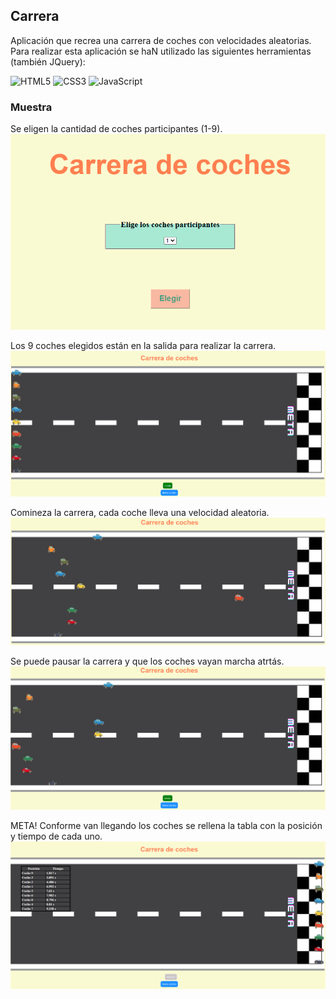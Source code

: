 ## Carrera ##

Aplicación que recrea una carrera de coches con velocidades aleatorias.  
Para realizar esta aplicación se haN utilizado las siguientes herramientas (también JQuery):

 ![HTML5](https://img.shields.io/badge/html5-%23E34F26.svg?style=for-the-badge&logo=html5&logoColor=white)  ![CSS3](https://img.shields.io/badge/css3-%231572B6.svg?style=for-the-badge&logo=css3&logoColor=white)  ![JavaScript](https://img.shields.io/badge/javascript-%23323330.svg?style=for-the-badge&logo=javascript&logoColor=%23F7DF1E)

### Muestra ###

Se eligen la cantidad de coches participantes (1-9).    
![Inicio de la carrera](/imagesReadme/inicioCarrera.png)   

Los 9 coches elegidos están en la salida para realizar la carrera.     
![Salida de la carrera](/imagesReadme/salida.png)   

Comineza la carrera, cada coche lleva una velocidad aleatoria.   
![Carrera](/imagesReadme/carrera.png)    

Se puede pausar la carrera y que los coches vayan marcha atrtás.    
![Marcha atrás](/imagesReadme/atras.png)     

META! Conforme van llegando los coches se rellena la tabla con la posición y tiempo de cada uno.   
![Final](/imagesReadme/final.png)   


